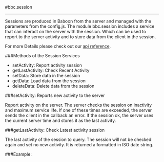 
#bbc.session

- - -

Sessions are produced in Baboon from the server and managed with the parameters from the config.js. The module bbc.session includes a service that can interact on the server with the session. Which can be used to report to the server activity and to store data from the client in the session.

For more Details please check out our  <a href="/doc#/api/bbc.session.$bbcSession" target="_self">api reference</a>.

###Methods of the Session Services

 * setActivity: Report activity session
 * getLastActivity: Check Recent Activity
 * setData: Store data in the session
 * getData: Load data from the session
 * deleteData: Delete data from the session

###setActivity: Reports new activity to the server

Report activity on the server. The server checks the session on inactivity and maximum service life. If one of these times are exceeded, the server sends the client in the callback an error. If the session ok, the server uses the current server time and stores it as the last activity.

###getLastActivity: Check Latest activity session

The last activity of the session to query. The session will not be checked again and set no new activity. It is returned a formatted in ISO date string.

###Example: